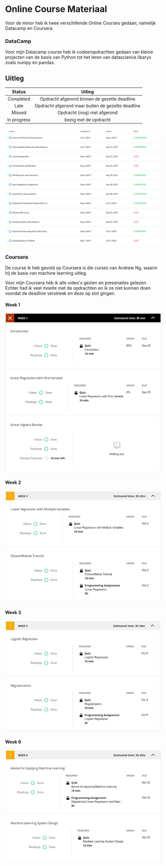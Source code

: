 # Online Course Materiaal

Voor de minor heb ik twee verschillende Online Courses gedaan, namelijk Datacamp en Coursera. 


### DataCamp
Voor mijn Datacamp course heb ik codeeropdrachten gedaan van kleine projecten van de basis van Python tot het leren van datascience libarys zoals numpy en pandas. 

## Uitleg
| Status     | Uitleg
|:------------:|:------------:|
| Completed  | Opdracht afgerond binnen de gezette deadline
| Late       |Opdracht afgerond maar buiten de gezette deadline
| Missed    |Opdracht (nog) niet afgerond
| In progress| bezig met de opdracht

![alt text](OCM-Screenshots/DataCamp_14-10-2017_screenshot.PNG)

### Coursera
De course ik heb gevold op Coursera is die curses van Andrew Ng, waarin hij de basis van machine learning uitleg. 

Voor mijn Coursera heb ik alle video's gezien en presenaties gelezen. Echter had ik veel moeite met de opdrachten en ik ze niet kunnen doen voordat de deadline verstreek en deze op slot gingen.

#### Week 1
![alt text](COU-Screenshots/Coursera_week1.png)

#### Week 2
![alt text](COU-Screenshots/Coursera_week2.png)

#### Week 3
![alt text](COU-Screenshots/Coursera_week3.png)

#### Week 6
![alt text](COU-Screenshots/Coursera_week6.png)















